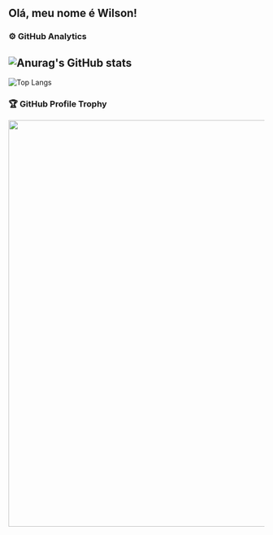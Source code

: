 ## Olá, meu nome é Wilson!

### ⚙️ GitHub Analytics

![Anurag's GitHub stats](https://github-readme-stats.vercel.app/api?username=wilmaximodev&show_icons=true&theme=dark)
--- 
![Top Langs](https://github-readme-stats.vercel.app/api/top-langs/?username=wilmaximodev&layout=compact&hide=css,theme=dark,html)



### 🏆 GitHub Profile Trophy

<p align="center">
  <a
    href="https://github.com/ryo-ma/github-profile-trophy"
    title="repositório de troféus"
  >
    <img
      width="800"
      src="https://github-profile-trophy.vercel.app/?username=wilmaximodev&column=8&theme=darkhub&no-frame=true&no-bg=true"
    />
  </a>
</p>
